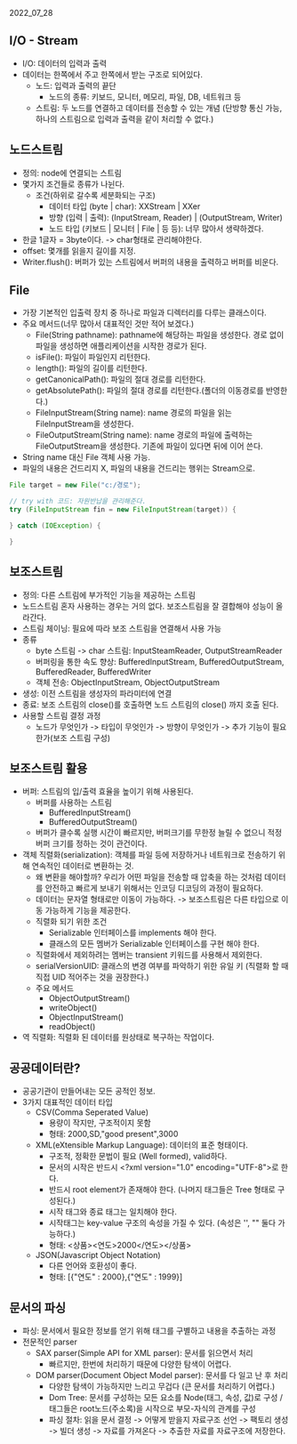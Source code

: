 2022_07_28  

## I/O - Stream  
* I/O: 데이터의 입력과 출력
* 데이터는 한쪽에서 주고 한쪽에서 받는 구조로 되어있다.
    * 노드: 입력과 출력의 끝단
        * 노드의 종류: 키보드, 모니터, 메모리, 파일, DB, 네트워크 등
    * 스트림: 두 노드를 연결하고 데이터를 전송할 수 있는 개념 (단방향 통신 가능, 하나의 스트림으로 입력과 출력을 같이 처리할 수 없다.)  

## 노드스트림  
* 정의: node에 연결되는 스트림
* 몇가지 조건들로 종류가 나뉜다.
    * 조건(하위로 갈수록 세분화되는 구조)
        * 데이터 타입 (byte | char): XXStream | XXer
        * 방향 (입력 | 출력): (InputStream, Reader) | (OutputStream, Writer)
        * 노드 타입 (키보드 | 모니터 | File | 등 등): 너무 많아서 생략하겠다. 
* 한글 1글자 = 3byte이다. -> char형태로 관리해야한다.
* offset: 몇개를 읽을지 길이를 지정.
* Writer.flush(): 버퍼가 있는 스트림에서 버퍼의 내용을 출력하고 버퍼를 비운다.

## File
* 가장 기본적인 입출력 장치 중 하나로 파일과 디렉터리를 다루는 클래스이다.
* 주요 메서드(너무 많아서 대표적인 것만 적어 보겠다.)
    * File(String pathname): pathname에 해당하는 파일을 생성한다. 경로 없이 파일을 생성하면 애플리케이션을 시작한 경로가 된다. 
    * isFile(): 파일이 파일인지 리턴한다.
    * length(): 파일의 길이를 리턴한다.
    * getCanonicalPath(): 파일의 절대 경로를 리턴한다. 
    * getAbsolutePath(): 파일의 절대 경로를 리턴한다.(폴더의 이동경로를 반영한다.)
    * FileInputStream(String name): name 경로의 파일을 읽는 FileInputStream을 생성한다.
    * FileOutputStream(String name): name 경로의 파일에 출력하는 FileOutputStream을 생성한다. 기존에 파일이 있다면 뒤에 이어 쓴다.  
* String name 대신 File 객체 사용 가능.
* 파일의 내용은 건드리지 X, 파일의 내용을 건드리는 행위는 Stream으로.  
```java
File target = new File("c:/경로");

// try with 코드: 자원반납을 관리해준다.
try (FileInputStream fin = new FileInputStream(target)) {

} catch (IOException) {

}
```  

## 보조스트림  
* 정의: 다른 스트림에 부가적인 기능을 제공하는 스트림
* 노드스트림 혼자 사용하는 경우는 거의 없다. 보조스트림을 잘 결합해야 성능이 올라간다.
* 스트림 체이닝: 필요에 따라 보조 스트림을 연결해서 사용 가능
* 종류
    * byte 스트림 -> char 스트림: InputSteamReader, OutputStreamReader
    * 버퍼링을 통한 속도 향상: BufferedInputStream, BufferedOutputStream, BufferedReader, BufferedWriter
    * 객체 전송: ObjectInputStream, ObjectOutputStream
* 생성: 이전 스트림을 생성자의 파라미터에 연결
* 종료: 보조 스트림의 close()를 호출하면 노드 스트림의 close() 까지 호출 된다.
* 사용할 스트림 결정 과정
    * 노드가 무엇인가 -> 타입이 무엇인가 -> 방향이 무엇인가 -> 추가 기능이 필요한가(보조 스트림 구성)  

## 보조스트림 활용  
* 버퍼: 스트림의 입/출력 효율을 높이기 위해 사용된다.
    * 버퍼를 사용하는 스트림
        * BufferedInputStream()
        * BufferedOutputStream()
    * 버퍼가 클수록 실행 시간이 빠르지만, 버퍼크기를 무한정 늘릴 수 없으니 적정 버퍼 크기를 정하는 것이 관건이다.
* 객체 직렬화(serialization): 객체를 파일 등에 저장하거나 네트워크로 전송하기 위해 연속적인 데이터로 변환하는 것.
    * 왜 변환을 해야할까? 우리가 어떤 파일을 전송할 때 압축을 하는 것처럼 데이터를 안전하고 빠르게 보내기 위해서는 인코딩 디코딩의 과정이 필요하다.
    * 데이터는 문자열 형태로만 이동이 가능하다. -> 보조스트림은 다른 타입으로 이동 가능하게 기능을 제공한다.
    * 직렬화 되기 위한 조건
        * Serializable 인터페이스를 implements 해야 한다.
        * 클래스의 모든 멤버가 Serializable 인터페이스를 구현 해야 한다.
    * 직렬화에서 제외하려는 멤버는 transient 키워드를 사용해서 제외한다.
    * serialVersionUID: 클래스의 변경 여부를 파악하기 위한 유일 키 (직렬화 할 때 직접 UID 적어주는 것을 권장한다.)
    * 주요 메서드
        * ObjectOutputStream()
        * writeObject()
        * ObjectInputStream()
        * readObject()  
* 역 직렬화: 직렬화 된 데이터를 원상태로 복구하는 작업이다.

## 공공데이터란?  
* 공공기관이 만들어내는 모든 공적인 정보.
* 3가지 대표적인 데이터 타입
    * CSV(Comma Seperated Value)
        * 용량이 작지만, 구조적이지 못함
        * 형태: 2000,SD,"good present",3000
    * XML(eXtensible Markup Language): 데이터의 표준 형태이다. 
        * 구조적, 정확한 문법이 필요 (Well formed), valid하다.
        * 문서의 시작은 반드시 <?xml version="1.0" encoding="UTF-8">로 한다.
        * 반드시 root element가 존재해야 한다. (나머지 태그들은 Tree 형태로 구성된다.)
        * 시작 태그와 종료 태그는 일치해야 한다.
        * 시작태그는 key-value 구조의 속성을 가질 수 있다. (속성은 '', "" 둘다 가능하다.)
        * 형태: <상품><연도>2000</연도></상품>
    * JSON(Javascript Object Notation)
        * 다른 언어와 호환성이 좋다.
        * 형태: [{"연도" : 2000},{"연도" : 1999}]  

## 문서의 파싱  
* 파싱: 문서에서 필요한 정보를 얻기 위해 태그를 구별하고 내용을 추출하는 과정
* 전문적인 parser
    * SAX parser(Simple API for XML parser): 문서를 읽으면서 처리
        * 빠르지만, 한번에 처리하기 때문에 다양한 탐색이 어렵다.
    * DOM parser(Document Object Model parser): 문서를 다 일고 난 후 처리
        * 다양한 탐색이 가능하지만 느리고 무겁다 (큰 문서를 처리하기 어렵다.)
        * Dom Tree: 문서를 구성하는 모든 요소를 Node(태그, 속성, 값)로 구성 / 태그들은 root노드(주소록)을 시작으로 부모-자식의 관계를 구성
        * 파싱 절차: 읽을 문서 결정 -> 어떻게 받을지 자료구조 선언 -> 팩토리 생성 -> 빌더 생성 -> 자료를 가져온다 -> 추출한 자료를 자료구조에 저장한다.
